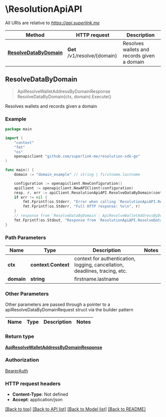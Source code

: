 # \ResolutionApiAPI

All URIs are relative to *https://api.superlink.me*

Method | HTTP request | Description
------------- | ------------- | -------------
[**ResolveDataByDomain**](ResolutionApiAPI.md#ResolveDataByDomain) | **Get** /v1/resolve/{domain} | Resolves wallets and records given a domain



## ResolveDataByDomain

> ApiResolveWalletAddressByDomainResponse ResolveDataByDomain(ctx, domain).Execute()

Resolves wallets and records given a domain



### Example

```go
package main

import (
    "context"
    "fmt"
    "os"
    openapiclient "github.com/superlink-me/resolution-sdk-go"
)

func main() {
    domain := "domain_example" // string | firstname.lastname

    configuration := openapiclient.NewConfiguration()
    apiClient := openapiclient.NewAPIClient(configuration)
    resp, r, err := apiClient.ResolutionApiAPI.ResolveDataByDomain(context.Background(), domain).Execute()
    if err != nil {
        fmt.Fprintf(os.Stderr, "Error when calling `ResolutionApiAPI.ResolveDataByDomain``: %v\n", err)
        fmt.Fprintf(os.Stderr, "Full HTTP response: %v\n", r)
    }
    // response from `ResolveDataByDomain`: ApiResolveWalletAddressByDomainResponse
    fmt.Fprintf(os.Stdout, "Response from `ResolutionApiAPI.ResolveDataByDomain`: %v\n", resp)
}
```

### Path Parameters


Name | Type | Description  | Notes
------------- | ------------- | ------------- | -------------
**ctx** | **context.Context** | context for authentication, logging, cancellation, deadlines, tracing, etc.
**domain** | **string** | firstname.lastname | 

### Other Parameters

Other parameters are passed through a pointer to a apiResolveDataByDomainRequest struct via the builder pattern


Name | Type | Description  | Notes
------------- | ------------- | ------------- | -------------


### Return type

[**ApiResolveWalletAddressByDomainResponse**](ApiResolveWalletAddressByDomainResponse.md)

### Authorization

[BearerAuth](../README.md#BearerAuth)

### HTTP request headers

- **Content-Type**: Not defined
- **Accept**: application/json

[[Back to top]](#) [[Back to API list]](../README.md#documentation-for-api-endpoints)
[[Back to Model list]](../README.md#documentation-for-models)
[[Back to README]](../README.md)

